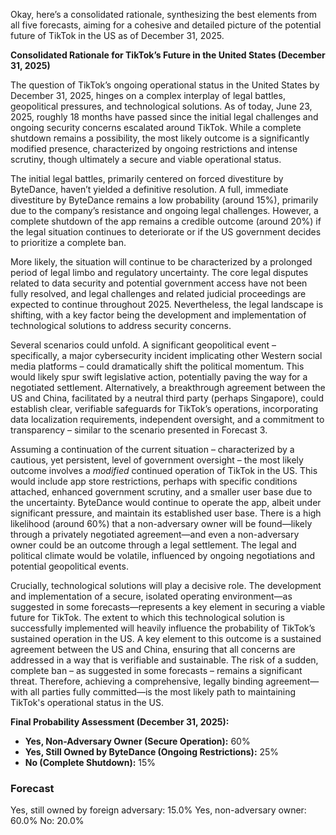 Okay, here’s a consolidated rationale, synthesizing the best elements from all five forecasts, aiming for a cohesive and detailed picture of the potential future of TikTok in the US as of December 31, 2025.

**Consolidated Rationale for TikTok’s Future in the United States (December 31, 2025)**

The question of TikTok’s ongoing operational status in the United States by December 31, 2025, hinges on a complex interplay of legal battles, geopolitical pressures, and technological solutions. As of today, June 23, 2025, roughly 18 months have passed since the initial legal challenges and ongoing security concerns escalated around TikTok. While a complete shutdown remains a possibility, the most likely outcome is a significantly modified presence, characterized by ongoing restrictions and intense scrutiny, though ultimately a secure and viable operational status.

The initial legal battles, primarily centered on forced divestiture by ByteDance, haven’t yielded a definitive resolution.  A full, immediate divestiture by ByteDance remains a low probability (around 15%), primarily due to the company’s resistance and ongoing legal challenges. However, a complete shutdown of the app remains a credible outcome (around 20%) if the legal situation continues to deteriorate or if the US government decides to prioritize a complete ban.

More likely, the situation will continue to be characterized by a prolonged period of legal limbo and regulatory uncertainty. The core legal disputes related to data security and potential government access have not been fully resolved, and legal challenges and related judicial proceedings are expected to continue throughout 2025. Nevertheless, the legal landscape is shifting, with a key factor being the development and implementation of technological solutions to address security concerns.

Several scenarios could unfold. A significant geopolitical event – specifically, a major cybersecurity incident implicating other Western social media platforms – could dramatically shift the political momentum. This would likely spur swift legislative action, potentially paving the way for a negotiated settlement. Alternatively, a breakthrough agreement between the US and China, facilitated by a neutral third party (perhaps Singapore), could establish clear, verifiable safeguards for TikTok’s operations, incorporating data localization requirements, independent oversight, and a commitment to transparency – similar to the scenario presented in Forecast 3.

Assuming a continuation of the current situation – characterized by a cautious, yet persistent, level of government oversight – the most likely outcome involves a *modified* continued operation of TikTok in the US. This would include app store restrictions, perhaps with specific conditions attached, enhanced government scrutiny, and a smaller user base due to the uncertainty.  ByteDance would continue to operate the app, albeit under significant pressure, and maintain its established user base. There is a high likelihood (around 60%) that a non-adversary owner will be found—likely through a privately negotiated agreement—and even a non-adversary owner could be an outcome through a legal settlement. The legal and political climate would be volatile, influenced by ongoing negotiations and potential geopolitical events.

Crucially, technological solutions will play a decisive role. The development and implementation of a secure, isolated operating environment—as suggested in some forecasts—represents a key element in securing a viable future for TikTok. The extent to which this technological solution is successfully implemented will heavily influence the probability of TikTok’s sustained operation in the US. A key element to this outcome is a sustained agreement between the US and China, ensuring that all concerns are addressed in a way that is verifiable and sustainable. The risk of a sudden, complete ban – as suggested in some forecasts – remains a significant threat. Therefore, achieving a comprehensive, legally binding agreement—with all parties fully committed—is the most likely path to maintaining TikTok's operational status in the US.

**Final Probability Assessment (December 31, 2025):**

*   **Yes, Non-Adversary Owner (Secure Operation):** 60%
*   **Yes, Still Owned by ByteDance (Ongoing Restrictions):** 25%
*   **No (Complete Shutdown):** 15%

### Forecast

Yes, still owned by foreign adversary: 15.0%
Yes, non-adversary owner: 60.0%
No: 20.0%